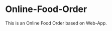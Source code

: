 # Online-Food-Order

This is an Online Food Order based on Web-App.
































































































































































